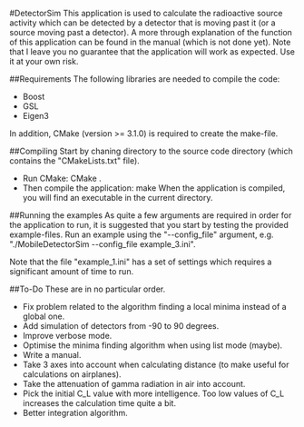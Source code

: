 #DetectorSim
This application is used to calculate the radioactive source activity which can be detected by a detector that is moving past it (or a source moving past a detector). A more through explanation of the function of this application can be found in the manual (which is not done yet). Note that I leave you no guarantee that the application will work as expected. Use it at your own risk.

##Requirements
The following libraries are needed to compile the code:
* Boost
* GSL
* Eigen3

In addition, CMake (version >= 3.1.0) is required to create the make-file.

##Compiling
Start by chaning directory to the source code directory (which contains the "CMakeLists.txt" file).
* Run CMake:
    CMake .
* Then compile the application:
    make
When the application is compiled, you will find an executable in the current directory.

##Running the examples
As quite a few arguments are required in order for the application to run, it is suggested that you start by testing the provided example-files. Run an example using the "--config_file" argument, e.g. "./MobileDetectorSim --config_file example_3.ini".

Note that the file "example_1.ini" has a set of settings which requires a significant amount of time to run.


##To-Do
These are in no particular order.
* Fix problem related to the algorithm finding a local minima instead of a global one.
* Add simulation of detectors from -90 to 90 degrees.
* Improve verbose mode.
* Optimise the minima finding algorithm when using list mode (maybe).
* Write a manual.
* Take 3 axes into account when calculating distance (to make useful for calculations on airplanes).
* Take the attenuation of gamma radiation in air into account.
* Pick the initial C_L value with more intelligence. Too low values of C_L increases the calculation time quite a bit.
* Better integration algorithm.

